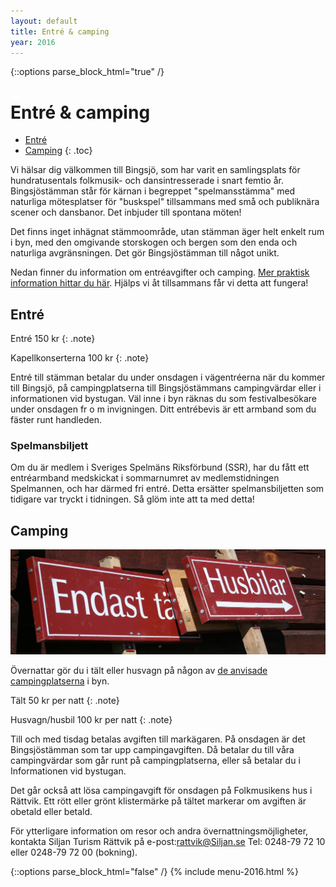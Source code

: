 ```yaml
---
layout: default
title: Entré & camping
year: 2016
---
```


{::options parse_block_html="true" /}
<div class="glacier">

# Entré &amp; camping

- [Entré](#entre)
- [Camping](#camping)
{: .toc}


Vi hälsar dig välkommen till Bingsjö, som har varit en samlingsplats för hundratusentals folkmusik- och dansintresserade i snart femtio år. Bingsjöstämman står för kärnan i begreppet "spelmansstämma" med naturliga mötesplatser för "buskspel" tillsammans med små och publiknära scener och dansbanor. Det inbjuder till spontana möten!

Det finns inget inhägnat stämmoområde, utan stämman äger helt enkelt rum i byn, med den omgivande storskogen och bergen som den enda och naturliga avgränsningen. Det gör Bingsjöstämman till något unikt.

Nedan finner du information om entréavgifter och camping. [Mer praktisk information hittar du här](/praktisk-info/). Hjälps vi åt tillsammans får vi detta att fungera!


## Entré

Entré 150 kr
{: .note}

Kapellkonserterna 100 kr
{: .note}

Entré till stämman betalar du under onsdagen i vägentréerna när du kommer till Bingsjö, på campingplatserna till Bingsjöstämmans campingvärdar eller i informationen vid bystugan. Väl inne i byn räknas du som festivalbesökare under onsdagen fr o m invigningen. Ditt entrébevis är ett armband som du fäster runt handleden.

### Spelmansbiljett
Om du är medlem i Sveriges Spelmäns Riksförbund (SSR), har du fått ett entréarmband medskickat i sommarnumret av medlemstidningen Spelmannen, och har därmed fri entré. Detta ersätter spelmansbiljetten som tidigare var tryckt i tidningen. Så glöm inte att ta med detta!


## Camping

![](/img/page/skyltar_2010.jpg)

Övernattar gör du i tält eller husvagn på någon av [de anvisade campingplatserna](/praktisk-info/#camping-och-toaletter) i byn.

Tält 50 kr per natt
{: .note}

Husvagn/husbil 100 kr per natt
{: .note}

Till och med tisdag betalas avgiften till markägaren. På onsdagen är det Bingsjöstämman som tar upp campingavgiften. Då betalar du till våra campingvärdar som går runt på campingplatserna, eller så betalar du i Informationen vid bystugan.

Det går också att lösa campingavgift för onsdagen på Folkmusikens hus i Rättvik. Ett rött eller grönt klistermärke på tältet markerar om avgiften är obetald eller betald.

För ytterligare information om resor och andra övernattningsmöjligheter, kontakta Siljan Turism Rättvik på
e-post:rattvik@Siljan.se Tel: 0248-79 72 10 eller 0248-79 72 00 (bokning).


{::options parse_block_html="false" /}
{% include menu-2016.html %}

</div>
